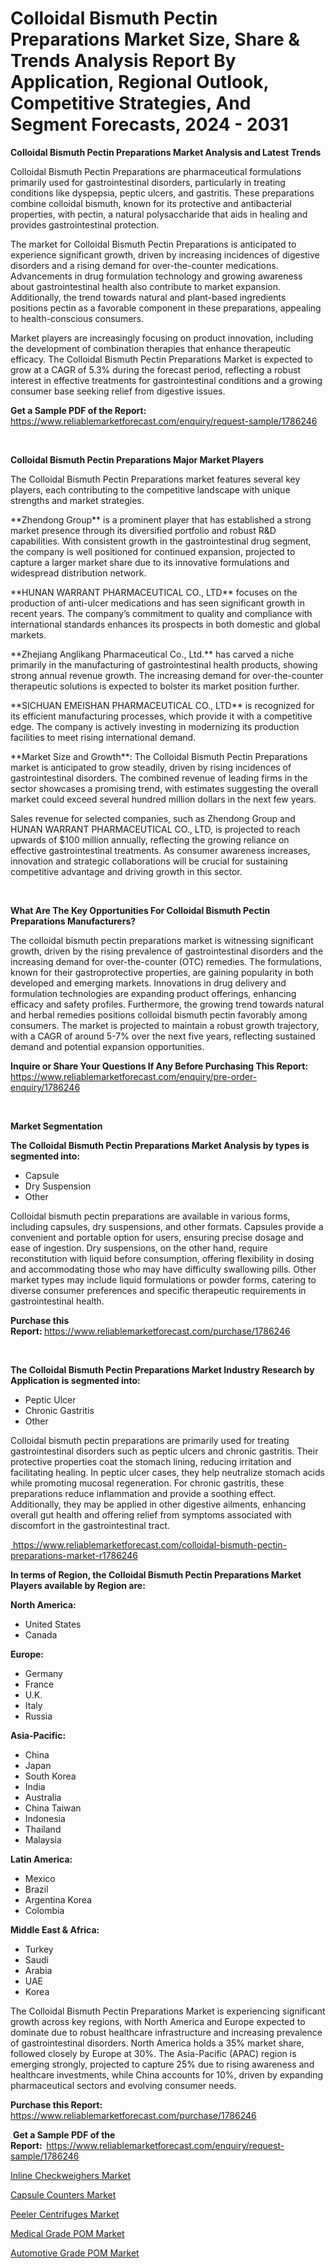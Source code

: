 <p><h1>Colloidal Bismuth Pectin Preparations Market Size, Share & Trends Analysis Report By Application, Regional Outlook, Competitive Strategies, And Segment Forecasts, 2024 - 2031</h1></p><p><strong>Colloidal Bismuth Pectin Preparations Market Analysis and Latest Trends</strong></p>
<p><p>Colloidal Bismuth Pectin Preparations are pharmaceutical formulations primarily used for gastrointestinal disorders, particularly in treating conditions like dyspepsia, peptic ulcers, and gastritis. These preparations combine colloidal bismuth, known for its protective and antibacterial properties, with pectin, a natural polysaccharide that aids in healing and provides gastrointestinal protection. </p><p>The market for Colloidal Bismuth Pectin Preparations is anticipated to experience significant growth, driven by increasing incidences of digestive disorders and a rising demand for over-the-counter medications. Advancements in drug formulation technology and growing awareness about gastrointestinal health also contribute to market expansion. Additionally, the trend towards natural and plant-based ingredients positions pectin as a favorable component in these preparations, appealing to health-conscious consumers. </p><p>Market players are increasingly focusing on product innovation, including the development of combination therapies that enhance therapeutic efficacy. The Colloidal Bismuth Pectin Preparations Market is expected to grow at a CAGR of 5.3% during the forecast period, reflecting a robust interest in effective treatments for gastrointestinal conditions and a growing consumer base seeking relief from digestive issues.</p></p>
<p><strong>Get a Sample PDF of the Report:&nbsp;</strong> <a href="https://www.reliablemarketforecast.com/enquiry/request-sample/1786246?utm_campaign=1082&utm_medium=2&utm_source=Github&utm_content=ia&utm_term=09102024&utm_id=colloidal-bismuth-pectin-preparations">https://www.reliablemarketforecast.com/enquiry/request-sample/1786246</a></p>
<p>&nbsp;</p>
<p><strong>Colloidal Bismuth Pectin Preparations Major Market Players</strong></p>
<p><p>The Colloidal Bismuth Pectin Preparations market features several key players, each contributing to the competitive landscape with unique strengths and market strategies. </p><p>**Zhendong Group** is a prominent player that has established a strong market presence through its diversified portfolio and robust R&D capabilities. With consistent growth in the gastrointestinal drug segment, the company is well positioned for continued expansion, projected to capture a larger market share due to its innovative formulations and widespread distribution network.</p><p>**HUNAN WARRANT PHARMACEUTICAL CO., LTD** focuses on the production of anti-ulcer medications and has seen significant growth in recent years. The company’s commitment to quality and compliance with international standards enhances its prospects in both domestic and global markets.</p><p>**Zhejiang Anglikang Pharmaceutical Co., Ltd.** has carved a niche primarily in the manufacturing of gastrointestinal health products, showing strong annual revenue growth. The increasing demand for over-the-counter therapeutic solutions is expected to bolster its market position further.</p><p>**SICHUAN EMEISHAN PHARMACEUTICAL CO., LTD** is recognized for its efficient manufacturing processes, which provide it with a competitive edge. The company is actively investing in modernizing its production facilities to meet rising international demand.</p><p>**Market Size and Growth**: The Colloidal Bismuth Pectin Preparations market is anticipated to grow steadily, driven by rising incidences of gastrointestinal disorders. The combined revenue of leading firms in the sector showcases a promising trend, with estimates suggesting the overall market could exceed several hundred million dollars in the next few years.</p><p>Sales revenue for selected companies, such as Zhendong Group and HUNAN WARRANT PHARMACEUTICAL CO., LTD, is projected to reach upwards of $100 million annually, reflecting the growing reliance on effective gastrointestinal treatments. As consumer awareness increases, innovation and strategic collaborations will be crucial for sustaining competitive advantage and driving growth in this sector.</p></p>
<p>&nbsp;</p>
<p><strong>What Are The Key Opportunities For Colloidal Bismuth Pectin Preparations Manufacturers?</strong></p>
<p><p>The colloidal bismuth pectin preparations market is witnessing significant growth, driven by the rising prevalence of gastrointestinal disorders and the increasing demand for over-the-counter (OTC) remedies. The formulations, known for their gastroprotective properties, are gaining popularity in both developed and emerging markets. Innovations in drug delivery and formulation technologies are expanding product offerings, enhancing efficacy and safety profiles. Furthermore, the growing trend towards natural and herbal remedies positions colloidal bismuth pectin favorably among consumers. The market is projected to maintain a robust growth trajectory, with a CAGR of around 5-7% over the next five years, reflecting sustained demand and potential expansion opportunities.</p></p>
<p><strong>Inquire or Share Your Questions If Any Before Purchasing This Report:</strong> <a href="https://www.reliablemarketforecast.com/enquiry/pre-order-enquiry/1786246?utm_campaign=1082&utm_medium=2&utm_source=Github&utm_content=ia&utm_term=09102024&utm_id=colloidal-bismuth-pectin-preparations">https://www.reliablemarketforecast.com/enquiry/pre-order-enquiry/1786246</a></p>
<p>&nbsp;</p>
<p><strong>Market Segmentation</strong></p>
<p><strong>The Colloidal Bismuth Pectin Preparations Market Analysis by types is segmented into:</strong></p>
<p><ul><li>Capsule</li><li>Dry Suspension</li><li>Other</li></ul></p>
<p><p>Colloidal bismuth pectin preparations are available in various forms, including capsules, dry suspensions, and other formats. Capsules provide a convenient and portable option for users, ensuring precise dosage and ease of ingestion. Dry suspensions, on the other hand, require reconstitution with liquid before consumption, offering flexibility in dosing and accommodating those who may have difficulty swallowing pills. Other market types may include liquid formulations or powder forms, catering to diverse consumer preferences and specific therapeutic requirements in gastrointestinal health.</p></p>
<p><strong>Purchase this Report:&nbsp;</strong><a href="https://www.reliablemarketforecast.com/purchase/1786246?utm_campaign=1082&utm_medium=2&utm_source=Github&utm_content=ia&utm_term=09102024&utm_id=colloidal-bismuth-pectin-preparations">https://www.reliablemarketforecast.com/purchase/1786246</a></p>
<p>&nbsp;</p>
<p><strong>The Colloidal Bismuth Pectin Preparations Market Industry Research by Application is segmented into:</strong></p>
<p><ul><li>Peptic Ulcer</li><li>Chronic Gastritis</li><li>Other</li></ul></p>
<p><p>Colloidal bismuth pectin preparations are primarily used for treating gastrointestinal disorders such as peptic ulcers and chronic gastritis. Their protective properties coat the stomach lining, reducing irritation and facilitating healing. In peptic ulcer cases, they help neutralize stomach acids while promoting mucosal regeneration. For chronic gastritis, these preparations reduce inflammation and provide a soothing effect. Additionally, they may be applied in other digestive ailments, enhancing overall gut health and offering relief from symptoms associated with discomfort in the gastrointestinal tract.</p></p>
<p><a href="https://www.reliablemarketforecast.com/colloidal-bismuth-pectin-preparations-market-r1786246?utm_campaign=1082&utm_medium=2&utm_source=Github&utm_content=ia&utm_term=09102024&utm_id=colloidal-bismuth-pectin-preparations">&nbsp;https://www.reliablemarketforecast.com/colloidal-bismuth-pectin-preparations-market-r1786246</a></p>
<p><strong>In terms of Region, the Colloidal Bismuth Pectin Preparations Market Players available by Region are:</strong></p>
<p>
    <p> <strong> North America: </strong>
        <ul>
            <li>United States</li>
            <li>Canada</li>
        </ul>
        </p> 
    <p> <strong> Europe: </strong>
        <ul>
            <li>Germany</li>
            <li>France</li>
            <li>U.K.</li>
            <li>Italy</li>
            <li>Russia</li>
        </ul>
        </p> 
    <p> <strong> Asia-Pacific: </strong>
        <ul>
            <li>China</li>
            <li>Japan</li>
            <li>South Korea</li>
            <li>India</li>
            <li>Australia</li>
            <li>China Taiwan</li>
            <li>Indonesia</li>
            <li>Thailand</li>
            <li>Malaysia</li>
        </ul>
        </p> 
    <p> <strong> Latin America: </strong>
        <ul>
            <li>Mexico</li>
            <li>Brazil</li>
            <li>Argentina Korea</li>
            <li>Colombia</li>
        </ul>
        </p> 
    <p> <strong> Middle East & Africa: </strong>
        <ul>
            <li>Turkey</li>
            <li>Saudi</li>
            <li>Arabia</li>
            <li>UAE</li>
            <li>Korea</li>
        </ul>
    </p>
    </p>
<p><p>The Colloidal Bismuth Pectin Preparations Market is experiencing significant growth across key regions, with North America and Europe expected to dominate due to robust healthcare infrastructure and increasing prevalence of gastrointestinal disorders. North America holds a 35% market share, followed closely by Europe at 30%. The Asia-Pacific (APAC) region is emerging strongly, projected to capture 25% due to rising awareness and healthcare investments, while China accounts for 10%, driven by expanding pharmaceutical sectors and evolving consumer needs.</p></p>
<p><strong>Purchase this Report: </strong><a href="https://www.reliablemarketforecast.com/purchase/1786246?utm_campaign=1082&utm_medium=2&utm_source=Github&utm_content=ia&utm_term=09102024&utm_id=colloidal-bismuth-pectin-preparations">https://www.reliablemarketforecast.com/purchase/1786246</a></p>
<p>&nbsp;<strong>Get a Sample PDF of the Report:&nbsp;&nbsp;</strong><a href="https://www.reliablemarketforecast.com/enquiry/request-sample/1786246?utm_campaign=1082&utm_medium=2&utm_source=Github&utm_content=ia&utm_term=09102024&utm_id=colloidal-bismuth-pectin-preparations">https://www.reliablemarketforecast.com/enquiry/request-sample/1786246</a></p>
<p><strong></strong></p>
<p><p><a href="https://www.linkedin.com/pulse/global-inline-checkweighers-market-focus-application-qo3se?trackingId=qVqXM%2B0ZTbiCyVD4skDLeQ%3D%3D&utm_campaign=1082&utm_medium=2&utm_source=Github&utm_content=ia&utm_term=09102024&utm_id=colloidal-bismuth-pectin-preparations">Inline Checkweighers Market</a></p><p><a href="https://www.linkedin.com/pulse/what-current-future-prospects-capsule-counters-market-analysis-efapf?trackingId=pX8q5Z9%2BRvyEgKUGvkP81A%3D%3D&utm_campaign=1082&utm_medium=2&utm_source=Github&utm_content=ia&utm_term=09102024&utm_id=colloidal-bismuth-pectin-preparations">Capsule Counters Market</a></p><p><a href="https://www.linkedin.com/pulse/peeler-centrifuges-market-strategic-insights-product-evolution-bettf?trackingId=HcNG8nf%2BS3a1hWG07VnHAg%3D%3D&utm_campaign=1082&utm_medium=2&utm_source=Github&utm_content=ia&utm_term=09102024&utm_id=colloidal-bismuth-pectin-preparations">Peeler Centrifuges Market</a></p><p><a href="https://github.com/azucena6lzcou/Market-Research-Report-List-1/blob/main/medical-grade-pom-market.md?utm_campaign=1082&utm_medium=2&utm_source=Github&utm_content=ia&utm_term=09102024&utm_id=colloidal-bismuth-pectin-preparations">Medical Grade POM Market</a></p><p><a href="https://github.com/ellenqyqdyches/Market-Research-Report-List-1/blob/main/automotive-grade-pom-market.md?utm_campaign=1082&utm_medium=2&utm_source=Github&utm_content=ia&utm_term=09102024&utm_id=colloidal-bismuth-pectin-preparations">Automotive Grade POM Market</a></p></p>